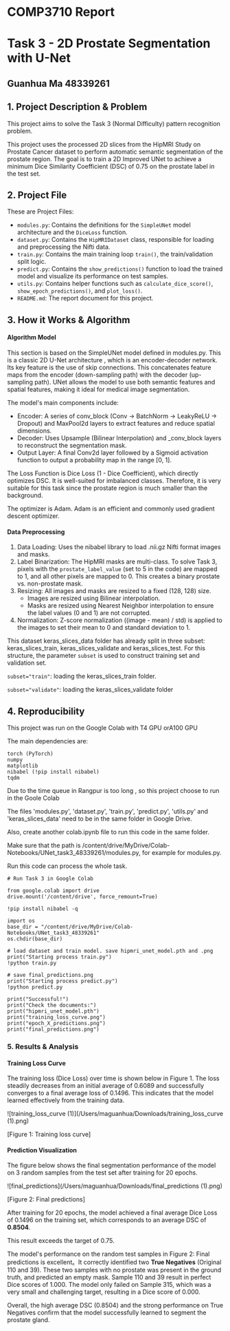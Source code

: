 # COMP3710 Report

# Task 3 - 2D Prostate Segmentation with U-Net

## Guanhua Ma 48339261



## 1. Project Description & Problem

This project aims to solve the Task 3 (Normal Difficulty) pattern recognition problem.

This project uses the processed 2D slices from the HipMRI Study on Prostate Cancer dataset to perform automatic semantic segmentation of the prostate region. The goal is to train a 2D Improved UNet to achieve a minimum Dice Similarity Coefficient (DSC) of 0.75 on the prostate label in the test set.

## 2. Project File

These are Project Files:

- `modules.py`: Contains the definitions for the `SimpleUNet` model architecture and the `DiceLoss` function.
- `dataset.py`: Contains the `HipMRIDataset` class, responsible for loading and preprocessing the Nifti data.
- `train.py`: Contains the main training loop `train()`, the train/validation split logic.
- `predict.py`: Contains the `show_predictions()` function to load the trained model and visualize its performance on test samples.
- `utils.py`: Contains helper functions such as `calculate_dice_score()`, `show_epoch_predictions()`, and `plot_loss()`.
- `README.md`: The report document for this project.

## 3. How it Works & Algorithm

#### Algorithm Model

This section is based on the SimpleUNet model defined in modules.py. This is a classic 2D U-Net architecture , which is an encoder-decoder network. Its key feature is the use of skip connections. This concatenates feature maps from the encoder (down-sampling path) with the decoder (up-sampling path). UNet allows the model to use both semantic features and  spatial features, making it ideal for medical image segmentation.

The model's main components include:

- Encoder: A series of conv_block (Conv -> BatchNorm -> LeakyReLU -> Dropout) and MaxPool2d layers to extract features and reduce spatial dimensions.
- Decoder: Uses Upsample (Bilinear Interpolation) and _conv_block layers to reconstruct the segmentation mask.
- Output Layer: A final Conv2d layer followed by a Sigmoid activation function to output a probability map in the range [0, 1].

The Loss Function is Dice Loss (1 - Dice Coefficient), which directly optimizes DSC. It is well-suited for imbalanced classes. Therefore, it is very suitable for this task since the prostate region is much smaller than the background.

The optimizer is Adam. Adam is an efficient and commonly used gradient descent optimizer.

#### Data Preprocessing

1. Data Loading: Uses the nibabel library to load .nii.gz Nifti format images and masks.
2. Label Binarization: The HipMRI masks are multi-class. To solve Task 3, pixels with the `prostate_label_value` (set to 5 in the code) are mapped to 1, and all other pixels are mapped to 0. This creates a binary prostate vs. non-prostate mask.
3. Resizing: All images and masks are resized to a fixed (128, 128) size.
   - Images are resized using Bilinear interpolation.
   - Masks are resized using Nearest Neighbor interpolation to ensure the label values (0 and 1) are not corrupted.
4. Normalization: Z-score normalization ((image - mean) / std) is applied to the images to set their mean to 0 and standard deviation to 1.

This dataset keras_slices_data folder has already split in three subset: keras_slices_train, keras_slices_validate and keras_slices_test. 
For this structure, the parameter `subset` is used to construct training set and validation set.

`subset="train"`: loading the keras_slices_train folder.

`subset="validate"`: loading the keras_slices_validate folder

## 4. Reproducibility

This project was run on the Google Colab with T4 GPU orA100 GPU

The main dependencies are:

```
torch (PyTorch)
numpy
matplotlib
nibabel (!pip install nibabel)
tqdm
```

Due to the time queue in Rangpur is too long , so this project choose to run in the Goole Colab

The files 'modules.py', 'dataset.py', 'train.py', 'predict.py', 'utils.py' and 'keras_slices_data' need to be in the same folder in Google Drive.

Also, create another colab.ipynb file to run this code in the same folder.

Make sure that the path is /content/drive/MyDrive/Colab-Notebooks/UNet_task3_48339261/modules.py, for example for modules.py.

Run this code can process the whole task.

```
# Run Task 3 in Google Colab

from google.colab import drive
drive.mount('/content/drive', force_remount=True) 

!pip install nibabel -q 

import os
base_dir = "/content/drive/MyDrive/Colab-Notebooks/UNet_task3_48339261"
os.chdir(base_dir)

# load dataset and train model. save hipmri_unet_model.pth and .png 
print("Starting process train.py")
!python train.py

# save final_predictions.png
print("Starting process predict.py")
!python predict.py

print("Successful!")
print("Check the documents:")
print("hipmri_unet_model.pth")
print("training_loss_curve.png")
print("epoch_X_predictions.png")
print("final_predictions.png")
```

### 5. Results & Analysis

#### Training Loss Curve

The training loss (Dice Loss) over time is shown below in Figure 1. The loss steadily decreases from an initial average of 0.6089 and successfully converges to a final average loss of 0.1496. This indicates that the model learned effectively from the training data.

![training_loss_curve (1)](/Users/maguanhua/Downloads/training_loss_curve (1).png)

[Figure 1: Training loss curve]

#### Prediction Visualization

The figure below shows the final segmentation performance of the model on 3 random samples from the test set after training for 20 epochs.

![final_predictions](/Users/maguanhua/Downloads/final_predictions (1).png)

[Figure 2: Final predictions]

After training for 20 epochs, the model achieved a final average Dice Loss of 0.1496 on the training set, which corresponds to an average DSC of **0.8504**.

This result exceeds the target of 0.75.

The model's performance on the random test samples in Figure 2: Final predictions is excellent。It correctly identified two **True Negatives** (Original 110 and 39). These two samples with no prostate was present in the ground truth, and predicted an empty mask. Sample 110 and 39 result in perfect Dice scores of 1.000. The model only failed on Sample 315, which was a very small and challenging target, resulting in a Dice score of 0.000.

Overall, the high average DSC (0.8504) and the strong performance on True Negatives confirm that the model successfully learned to segment the prostate gland.